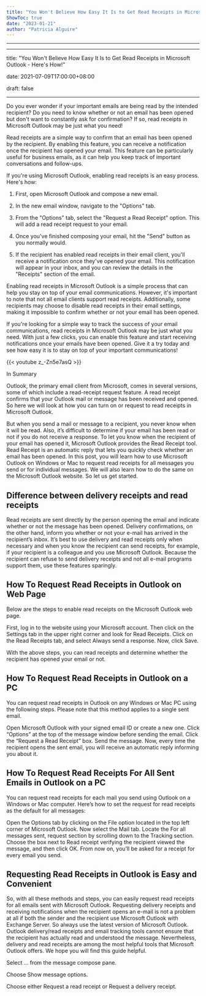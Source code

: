 ```yaml
---
title: "You Won't Believe How Easy It Is to Get Read Receipts in Microsoft Outlook - Here's How!"
ShowToc: true 
date: "2023-01-21"
author: "Patricia Alguire"
---
```

*****
---

title: "You Won't Believe How Easy It Is to Get Read Receipts in Microsoft Outlook - Here's How!"

date: 2021-07-09T17:00:00+08:00

draft: false

---

Do you ever wonder if your important emails are being read by the intended recipient? Do you need to know whether or not an email has been opened but don't want to constantly ask for confirmation? If so, read receipts in Microsoft Outlook may be just what you need!

Read receipts are a simple way to confirm that an email has been opened by the recipient. By enabling this feature, you can receive a notification once the recipient has opened your email. This feature can be particularly useful for business emails, as it can help you keep track of important conversations and follow-ups.

If you're using Microsoft Outlook, enabling read receipts is an easy process. Here's how:

1. First, open Microsoft Outlook and compose a new email.

2. In the new email window, navigate to the "Options" tab.

3. From the "Options" tab, select the "Request a Read Receipt" option. This will add a read receipt request to your email.

4. Once you've finished composing your email, hit the "Send" button as you normally would.

5. If the recipient has enabled read receipts in their email client, you'll receive a notification once they've opened your email. This notification will appear in your inbox, and you can review the details in the "Receipts" section of the email.

Enabling read receipts in Microsoft Outlook is a simple process that can help you stay on top of your email communications. However, it's important to note that not all email clients support read receipts. Additionally, some recipients may choose to disable read receipts in their email settings, making it impossible to confirm whether or not your email has been opened.

If you're looking for a simple way to track the success of your email communications, read receipts in Microsoft Outlook may be just what you need. With just a few clicks, you can enable this feature and start receiving notifications once your emails have been opened. Give it a try today and see how easy it is to stay on top of your important communications!

{{< youtube z_-Zn5e7asQ >}} 



In Summary


Outlook, the primary email client from Microsoft, comes in several versions, some of which include a read-receipt request feature.
A read receipt confirms that your Outlook mail or message has been received and opened.
So here we will look at how you can turn on or request to read receipts in Microsoft Outlook.







But when you send a mail or message to a recipient, you never know when it will be read. Also, it’s difficult to determine if your email has been read or not if you do not receive a response. To let you know when the recipient of your email has opened it, Microsoft Outlook provides the Read Receipt tool. Read Receipt is an automatic reply that lets you quickly check whether an email has been opened.
In this post, you will learn how to use Microsoft Outlook on Windows or Mac to request read receipts for all messages you send or for individual messages. We will also learn how to do the same on the Microsoft Outlook website. So let us get started.

 
## Difference between delivery receipts and read receipts


Read receipts are sent directly by the person opening the email and indicate whether or not the message has been opened. Delivery confirmations, on the other hand, inform you whether or not your e-mail has arrived in the recipient’s inbox.
It’s best to use delivery and read receipts only when necessary and when you know the recipient can send receipts, for example, if your recipient is a colleague and you use Microsoft Outlook. Because the recipient can refuse to send delivery receipts and not all e-mail programs support them, use these features sparingly.

 
## How To Request Read Receipts in Outlook on Web Page


Below are the steps to enable read receipts on the Microsoft Outlook web page.

 

First, log in to the website using your Microsoft account.
Then click on the Settings tab in the upper right corner and look for Read Receipts.
Click on the Read Receipts tab, and select Always send a response.
Now, click Save.



With the above steps, you can read receipts and determine whether the recipient has opened your email or not.

 
## How To Request Read Receipts in Outlook on a PC


You can request read receipts in Outlook on any Windows or Mac PC using the following steps. Please note that this method applies to a single sent email.

 

Open Microsoft Outlook with your signed email ID or create a new one.
Click “Options” at the top of the message window before sending the email.
Click the “Request a Read Receipt” box.
Send the message.
Now, every time the recipient opens the sent email, you will receive an automatic reply informing you about it.

 
## How To Request Read Receipts For All Sent Emails in Outlook on a PC


You can request read receipts for each mail you send using Outlook on a Windows or Mac computer. Here’s how to set the request for read receipts as the default for all messages:

 

Open the Options tab by clicking on the File option located in the top left corner of Microsoft Outlook.
Now select the Mail tab.
Locate the For all messages sent, request section by scrolling down to the Tracking section.
Choose the box next to Read receipt verifying the recipient viewed the message, and then click OK.
From now on, you’ll be asked for a receipt for every email you send.

 
## Requesting Read Receipts in Outlook is Easy and Convenient


So, with all these methods and steps, you can easily request read receipts for all emails sent with Microsoft Outlook. Requesting delivery receipts and receiving notifications when the recipient opens an e-mail is not a problem at all if both the sender and the recipient use Microsoft Outlook with Exchange Server.
So always use the latest version of Microsoft Outlook. Outlook delivery/read receipts and email tracking tools cannot ensure that the recipient has actually read and understood the message. Nevertheless, delivery and read receipts are among the most helpful tools that Microsoft Outlook offers. We hope you will find this guide helpful.

 

Select ... from the message compose pane.


Choose Show message options.


Choose either Request a read receipt or Request a delivery receipt.






